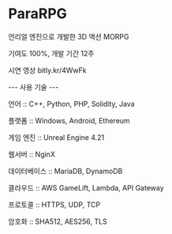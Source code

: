 # ParaRPG

언리얼 엔진으로 개발한 3D 액션 MORPG

기여도 100%, 개발 기간 12주 

시연 영상 bitly.kr/4WwFk

--- 사용 기술 ---

언어 :: C++, Python, PHP, Solidity, Java

플랫폼 :: Windows, Android, Ethereum

게임 엔진 :: Unreal Engine 4.21

웹서버 :: NginX

데이터베이스 :: MariaDB, DynamoDB

클라우드 :: AWS GameLift, Lambda, API Gateway

프로토콜 :: HTTPS, UDP, TCP

암호화 :: SHA512, AES256, TLS

